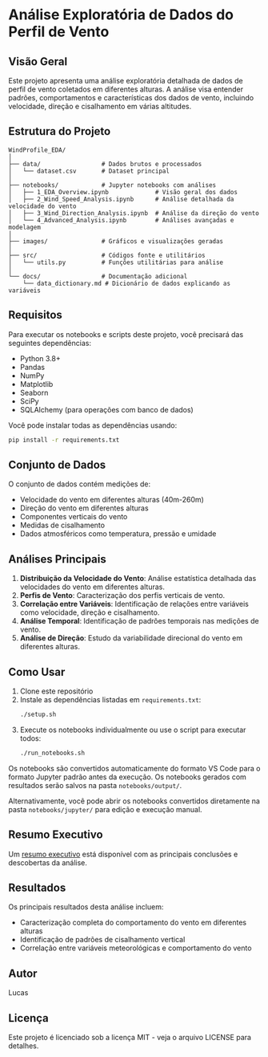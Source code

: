 # Análise Exploratória de Dados do Perfil de Vento

## Visão Geral

Este projeto apresenta uma análise exploratória detalhada de dados de perfil de vento coletados em diferentes alturas. A análise visa entender padrões, comportamentos e características dos dados de vento, incluindo velocidade, direção e cisalhamento em várias altitudes.

## Estrutura do Projeto

```
WindProfile_EDA/
│
├── data/                 # Dados brutos e processados
│   └── dataset.csv       # Dataset principal
│
├── notebooks/            # Jupyter notebooks com análises
│   ├── 1_EDA_Overview.ipynb             # Visão geral dos dados
│   ├── 2_Wind_Speed_Analysis.ipynb      # Análise detalhada da velocidade do vento
│   ├── 3_Wind_Direction_Analysis.ipynb  # Análise da direção do vento
│   └── 4_Advanced_Analysis.ipynb        # Análises avançadas e modelagem
│
├── images/               # Gráficos e visualizações geradas
│
├── src/                  # Códigos fonte e utilitários
│   └── utils.py          # Funções utilitárias para análise
│
└── docs/                 # Documentação adicional
    └── data_dictionary.md # Dicionário de dados explicando as variáveis
```

## Requisitos

Para executar os notebooks e scripts deste projeto, você precisará das seguintes dependências:

- Python 3.8+
- Pandas
- NumPy
- Matplotlib
- Seaborn
- SciPy
- SQLAlchemy (para operações com banco de dados)

Você pode instalar todas as dependências usando:

```bash
pip install -r requirements.txt
```

## Conjunto de Dados

O conjunto de dados contém medições de:
- Velocidade do vento em diferentes alturas (40m-260m)
- Direção do vento em diferentes alturas
- Componentes verticais do vento
- Medidas de cisalhamento
- Dados atmosféricos como temperatura, pressão e umidade

## Análises Principais

1. **Distribuição da Velocidade do Vento**: Análise estatística detalhada das velocidades do vento em diferentes alturas.
2. **Perfis de Vento**: Caracterização dos perfis verticais de vento.
3. **Correlação entre Variáveis**: Identificação de relações entre variáveis como velocidade, direção e cisalhamento.
4. **Análise Temporal**: Identificação de padrões temporais nas medições de vento.
5. **Análise de Direção**: Estudo da variabilidade direcional do vento em diferentes alturas.

## Como Usar

1. Clone este repositório
2. Instale as dependências listadas em `requirements.txt`:
   ```bash
   ./setup.sh
   ```
3. Execute os notebooks individualmente ou use o script para executar todos:
   ```bash
   ./run_notebooks.sh
   ```
   
Os notebooks são convertidos automaticamente do formato VS Code para o formato Jupyter padrão antes da execução. Os notebooks gerados com resultados serão salvos na pasta `notebooks/output/`.

Alternativamente, você pode abrir os notebooks convertidos diretamente na pasta `notebooks/jupyter/` para edição e execução manual.

## Resumo Executivo

Um [resumo executivo](docs/executive_summary.md) está disponível com as principais conclusões e descobertas da análise.

## Resultados

Os principais resultados desta análise incluem:
- Caracterização completa do comportamento do vento em diferentes alturas
- Identificação de padrões de cisalhamento vertical
- Correlação entre variáveis meteorológicas e comportamento do vento

## Autor

Lucas

## Licença

Este projeto é licenciado sob a licença MIT - veja o arquivo LICENSE para detalhes.
